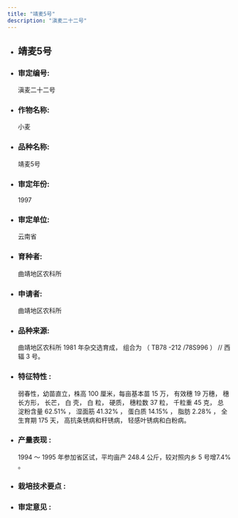 ```yaml
---
title: "靖麦5号"
description: "滇麦二十二号"
---
```

* ## 靖麦5号
* ###  审定编号:  
   滇麦二十二号

*  ### 作物名称:  
   小麦

*   ###  品种名称: 
    靖麦5号

*   ### 审定年份: 
    1997

*   ### 审定单位:  
    云南省

*   ### 育种者:  
    曲靖地区农科所

*   ### 申请者:  
    曲靖地区农科所

*   ### 品种来源:  
    曲靖地区农科所 1981 年杂交选育成， 组合为 （ TB78 -212 /78S996 ） // 西辐 3 号。

*   ### 特征特性 : 
    弱春性，幼苗直立，株高 100 厘米，每亩基本苗 15 万， 有效穗 19 万穗， 穗长方形， 长芒， 白 壳， 白 粒， 硬质， 穗粒数 37 粒， 千粒重 45 克， 总 淀粉含量 62.51% ， 湿面筋 41.32% ， 蛋白质 14.15% ， 脂肪 2.28% ， 全生育期 175 天， 高抗条锈病和秆锈病， 轻感叶锈病和白粉病。

*   ### 产量表现 : 
     1994 ～ 1995 年参加省区试，平均亩产 248.4 公斤，较对照内乡 5 号增7.4% 。

*   ### 栽培技术要点 : 
    

*   ### 审定意见 : 
    
